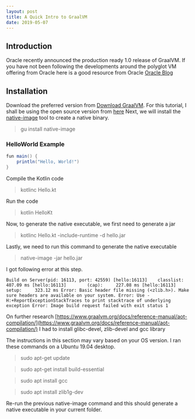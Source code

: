 ```yaml
---
layout: post
title: A Quick Intro to GraalVM
date: 2019-05-07
---
```


## Introduction
Oracle recently announced the production ready 1.0 release of GraalVM. If you have not been following the developments around the polyglot VM offering from Oracle here is a good resource from Oracle [Oracle Blog](https://blogs.oracle.com/developers/announcing-graalvm)

## Installation
Download the preferred version from [Download GraalVM](https://www.graalvm.org/downloads/). For this tutorial, I shall be using the open source version from [here](https://github.com/oracle/graal/releases)
Next, we will install the [native-image](https://www.graalvm.org/docs/reference-manual/aot-compilation/)  tool to create a native binary.

> gu install native-image

### HelloWorld Example

``` java
fun main() {
    println("Hello, World!")
}
```

Compile the Kotlin code
> kotlinc Hello.kt

Run the code
> kotlin HelloKt

Now, to generate the native executable, we first need to generate a jar
> kotlinc Hello.kt -include-runtime -d hello.jar

Lastly, we need to run this command to generate the native executable
> native-image -jar hello.jar

I got following error at this step.

``
Build on Server(pid: 16113, port: 42559)
[hello:16113]    classlist:     407.09 ms
[hello:16113]        (cap):     227.08 ms
[hello:16113]        setup:     323.12 ms
Error: Basic header file missing (<zlib.h>). Make sure headers are available on your system.
Error: Use -H:+ReportExceptionStackTraces to print stacktrace of underlying exception
Error: Image build request failed with exit status 1
``

On further research [https://www.graalvm.org/docs/reference-manual/aot-compilation/](https://www.graalvm.org/docs/reference-manual/aot-compilation/) I had to install glibc-devel, zlib-devel and gcc library

The instructions in this section may vary based on your OS version. I ran these commands on a Ubuntu 19.04 desktop.

> sudo apt-get update

> sudo apt-get install build-essential

> sudo apt install gcc

> sudo apt install zlib1g-dev


Re-run the previous native-image command and this should generate a native executable in your current folder.
